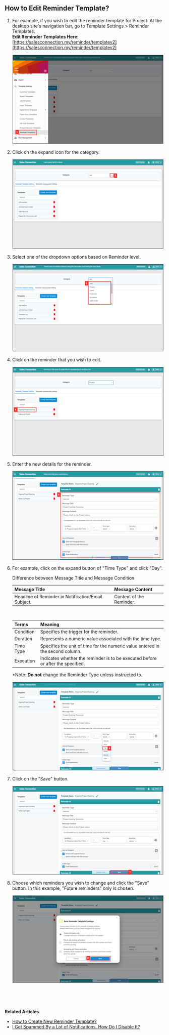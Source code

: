 ## How to Edit Reminder Template?
    
  1. For example, if you wish to edit the reminder template for Project. At the desktop site's navigation bar, go to Template Settings > Reminder Templates.<br>
     **Edit Reminder Templates Here:** [https://salesconnection.my/reminder/templatev2](https://salesconnection.my/reminder/templatev2)<br>

     <p align="center">
       <img src="img/Reminder_Templates_Sidebar.png" alt="Reminder Templates Sidebar">
     </p>

  2. Click on the expand icon for the category.<br>

     <p align="center">
       <img src="img/Expand_Button_For_Reminder.png" alt="Expand Button For Reminder">
     </p>

  3. Select one of the dropdown options based on Reminder level.<br>

     <p align="center">
       <img src="img/Select_Project_For_Reminder.png" alt="Select Project For Reminder">
     </p>

  4. Click on the reminder that you wish to edit.<br>

     <p align="center">
       <img src="img/Select_Reminder_To_Edit.png" alt="Select Reminder to Edit">
     </p>

  5. Enter the new details for the reminder.<br>

     <p align="center">
       <img src="img/New_Reminder_Details.png" alt="New_Reminder_Details">
     </p>

  6. For example, click on the expand button of "Time Type" and click "Day".<br>

     Difference between Message Title and Message Condition<br>
     
     | Message Title | Message Content |
     |---------------|-------------------|
     | Headline of Reminder in Notification/Email Subject. | Content of the Reminder. |

     <br>
     
     | Terms | Meaning |
     |-------|---------|
     | Condition | Specifies the trigger for the reminder. |
     | Duration | Represents a numeric value associated with the time type. |
     | Time Type | Specifies the unit of time for the numeric value entered in the second column. |
     | Execution | Indicates whether the reminder is to be executed before or after the specified. |
    
     *Note: **Do not** change the Reminder Type unless instructed to.<br>
     
     <p align="center">
       <img src="img/Change_Reminder_To_Day.png" alt="Change Reminder to Day">
     </p>

  6. Click on the "Save" button.<br>

     <p align="center">
       <img src="img/Save_Reminder_Button.png" alt="Save Reminder Button">
     </p>

  7. Choose which reminders you wish to change and click the "Save" button. In this example, "Future reminders" only is chosen.<br>

     <p align="center">
       <img src="img/Update_Existing_Reminders.png" alt="Update Existing Reminder">
     </p>
<br><br><br>

**Related Articles**
- [How to Create New Reminder Template?](Create_Reminder_Template.md)
- [I Get Spammed By a Lot of Notifications. How Do I Disable It?](Disable_Notification.md)
